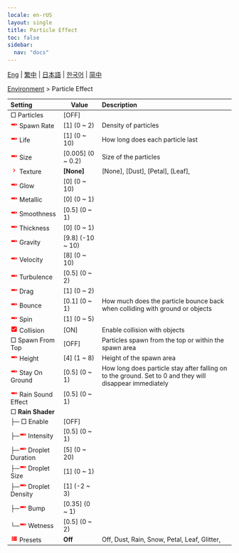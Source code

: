 ```yaml
---
locale: en-rUS
layout: single
title: Particle Effect
toc: false
sidebar:
  nav: "docs"
---
```

[Eng](/dancexr/menu/2025.4/scene/particles) | [繁中](/tw/dancexr/menu/2025.4/scene/particles) | [日本語](/jp/dancexr/menu/2025.4/scene/particles) | [한국어](/kr/dancexr/menu/2025.4/scene/particles) | [简中](/zh/dancexr/menu/2025.4/scene/particles)

[Environment](../menu#Environment) > Particle Effect



| Setting | Value | Description |
| :--- | --- | :--- |
|  □ Particles| [OFF] | 
| <img src="/images/icon/ic_slider.png" alt="slider icon"/> Spawn Rate| [1] (0 ~ 2) | Density of particles
| <img src="/images/icon/ic_slider.png" alt="slider icon"/> Life| [1] (0 ~ 10) | How long does each particle last
| <img src="/images/icon/ic_slider.png" alt="slider icon"/> Size| [0.005] (0 ~ 0.2) | Size of the particles
| <img src="/images/icon/ic_chevron.png" alt="chevron icon"/> Texture| **[None]** | [None], [Dust], [Petal], [Leaf],  |
| <img src="/images/icon/ic_slider.png" alt="slider icon"/> Glow| [0] (0 ~ 10) | 
| <img src="/images/icon/ic_slider.png" alt="slider icon"/> Metallic| [0] (0 ~ 1) | 
| <img src="/images/icon/ic_slider.png" alt="slider icon"/> Smoothness| [0.5] (0 ~ 1) | 
| <img src="/images/icon/ic_slider.png" alt="slider icon"/> Thickness| [0] (0 ~ 1) | 
| <img src="/images/icon/ic_slider.png" alt="slider icon"/> Gravity| [9.8] (-10 ~ 10) | 
| <img src="/images/icon/ic_slider.png" alt="slider icon"/> Velocity| [8] (0 ~ 10) | 
| <img src="/images/icon/ic_slider.png" alt="slider icon"/> Turbulence| [0.5] (0 ~ 2) | 
| <img src="/images/icon/ic_slider.png" alt="slider icon"/> Drag| [1] (0 ~ 2) | 
| <img src="/images/icon/ic_slider.png" alt="slider icon"/> Bounce| [0.1] (0 ~ 1) | How much does the particle bounce back when colliding with ground or objects
| <img src="/images/icon/ic_slider.png" alt="slider icon"/> Spin| [1] (0 ~ 5) | 
| <img src="/images/icon/ic_check_on.png" alt="check on icon"/> Collision| [ON] | Enable collision with objects
|  □ Spawn From Top| [OFF] | Particles spawn from the top or within the spawn area
| <img src="/images/icon/ic_slider.png" alt="slider icon"/> Height| [4] (1 ~ 8) | Height of the spawn area
| <img src="/images/icon/ic_slider.png" alt="slider icon"/> Stay On Ground| [0.5] (0 ~ 1) | How long does particle stay after falling on to the ground. Set to 0 and they will disappear immediately
| <img src="/images/icon/ic_slider.png" alt="slider icon"/> Rain Sound Effect| [0.5] (0 ~ 1) | 
|  □ <b>Rain Shader</b>| | 
| ├─ □ Enable| [OFF] | 
| ├─<img src="/images/icon/ic_slider.png" alt="slider icon"/> Intensity| [0.5] (0 ~ 1) | 
| ├─<img src="/images/icon/ic_slider.png" alt="slider icon"/> Droplet Duration| [5] (0 ~ 20) | 
| ├─<img src="/images/icon/ic_slider.png" alt="slider icon"/> Droplet Size| [1] (0 ~ 1) | 
| ├─<img src="/images/icon/ic_slider.png" alt="slider icon"/> Droplet Density| [1] (-2 ~ 3) | 
| ├─<img src="/images/icon/ic_slider.png" alt="slider icon"/> Bump| [0.35] (0 ~ 1) | 
| └─<img src="/images/icon/ic_slider.png" alt="slider icon"/> Wetness| [0.5] (0 ~ 2) | 
| <img src="/images/icon/ic_list.png" alt="list icon"/> Presets| **Off** | Off, Dust, Rain, Snow, Petal, Leaf, Glitter,  |
